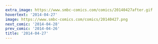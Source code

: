 ```yaml
---
extra_image: https://www.smbc-comics.com/comics/20140427after.gif
hovertext: '2014-04-27'
image: https://www.smbc-comics.com/comics/20140427.png
next_comic: '2014-04-28'
prev_comic: '2014-04-26'
title: '2014-04-27'
---
```


